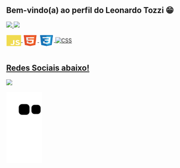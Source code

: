 ## Bem-vindo(a) ao perfil do Leonardo Tozzi 😁

 <div>
   <a href="https://github.com/LeonardoTozzi">
   <img height="180em" src="https://github-readme-stats.vercel.app/api?username=LeonardoTozzi&show_icons=true&theme=dark&include_all_commits=true&count_private=true"/>
   <img height="180em" src="https://github-readme-stats.vercel.app/api/top-langs/?username=LeonardoTozzi&layout=compact&langs_count=6&theme=dark"/>

</div>
<div style="display: inline_block"><br>
  <img align="center" alt="Js" height="30" width="40" src="https://raw.githubusercontent.com/devicons/devicon/master/icons/javascript/javascript-plain.svg">
  <img align="center" alt="HTML" height="30" width="40" src="https://raw.githubusercontent.com/devicons/devicon/master/icons/html5/html5-original.svg">
  <img align="center" alt="CSS" height="30" width="40" src="https://raw.githubusercontent.com/devicons/devicon/master/icons/css3/css3-original.svg">
  <img align="center" alt="CSS" height="30" width="40" src="https://cdn.jsdelivr.net/gh/devicons/devicon/icons/react/react-original.svg" />
          
</div>
 
 <br>
 
 ## Redes Sociais abaixo!
 
<div> 
  <a href="https://www.linkedin.com/in/leonardo-tozzi/" target="_blank"><img src="https://img.shields.io/badge/-LinkedIn-%230077B5?style=for-the-badge&logo=linkedin&logoColor=white" target="_blank"></a> 
 
  ![Snake animation](https://github.com/LeonardoTozzi/LeonardoTozzi/blob/output/github-contribution-grid-snake.svg)

</div>
